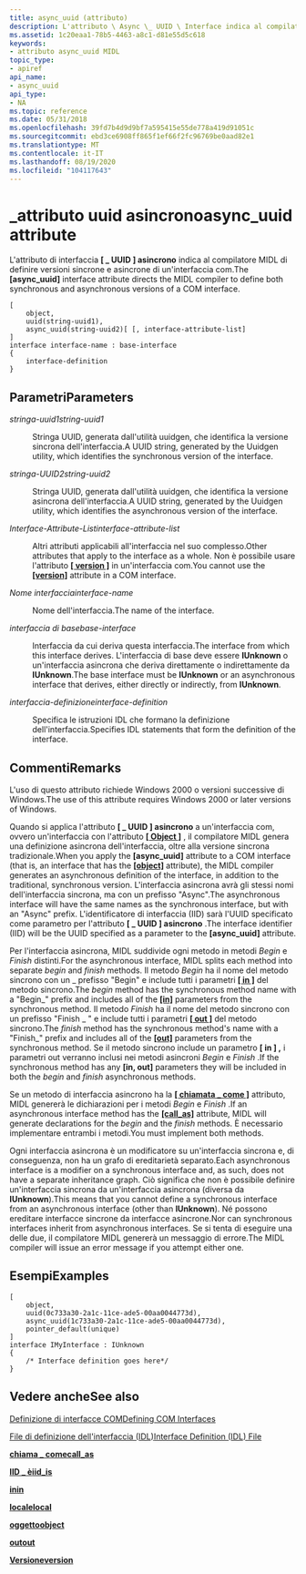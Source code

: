 ```yaml
---
title: async_uuid (attributo)
description: L'attributo \ Async \_ UUID \ Interface indica al compilatore MIDL di definire versioni sincrone e asincrone di un'interfaccia com.
ms.assetid: 1c20eaa1-78b5-4463-a8c1-d81e55d5c618
keywords:
- attributo async_uuid MIDL
topic_type:
- apiref
api_name:
- async_uuid
api_type:
- NA
ms.topic: reference
ms.date: 05/31/2018
ms.openlocfilehash: 39fd7b4d9d9bf7a595415e55de778a419d91051c
ms.sourcegitcommit: ebd3ce6908ff865f1ef66f2fc96769be0aad82e1
ms.translationtype: MT
ms.contentlocale: it-IT
ms.lasthandoff: 08/19/2020
ms.locfileid: "104117643"
---
```

# <a name="async_uuid-attribute"></a><span data-ttu-id="4d979-104">\_attributo uuid asincrono</span><span class="sxs-lookup"><span data-stu-id="4d979-104">async\_uuid attribute</span></span>

<span data-ttu-id="4d979-105">L'attributo di interfaccia **\[ \_ UUID \] asincrono** indica al compilatore MIDL di definire versioni sincrone e asincrone di un'interfaccia com.</span><span class="sxs-lookup"><span data-stu-id="4d979-105">The **\[async\_uuid\]** interface attribute directs the MIDL compiler to define both synchronous and asynchronous versions of a COM interface.</span></span>

``` syntax
[ 
    object, 
    uuid(string-uuid1), 
    async_uuid(string-uuid2)[ [, interface-attribute-list] 
]
interface interface-name : base-interface
{
    interface-definition
}
```

## <a name="parameters"></a><span data-ttu-id="4d979-106">Parametri</span><span class="sxs-lookup"><span data-stu-id="4d979-106">Parameters</span></span>

<dl> <dt>

<span data-ttu-id="4d979-107">*stringa-uuid1*</span><span class="sxs-lookup"><span data-stu-id="4d979-107">*string-uuid1*</span></span> 
</dt> <dd>

<span data-ttu-id="4d979-108">Stringa UUID, generata dall'utilità uuidgen, che identifica la versione sincrona dell'interfaccia.</span><span class="sxs-lookup"><span data-stu-id="4d979-108">A UUID string, generated by the Uuidgen utility, which identifies the synchronous version of the interface.</span></span>

</dd> <dt>

<span data-ttu-id="4d979-109">*stringa-UUID2*</span><span class="sxs-lookup"><span data-stu-id="4d979-109">*string-uuid2*</span></span> 
</dt> <dd>

<span data-ttu-id="4d979-110">Stringa UUID, generata dall'utilità uuidgen, che identifica la versione asincrona dell'interfaccia.</span><span class="sxs-lookup"><span data-stu-id="4d979-110">A UUID string, generated by the Uuidgen utility, which identifies the asynchronous version of the interface.</span></span>

</dd> <dt>

<span data-ttu-id="4d979-111">*Interface-Attribute-List*</span><span class="sxs-lookup"><span data-stu-id="4d979-111">*interface-attribute-list*</span></span> 
</dt> <dd>

<span data-ttu-id="4d979-112">Altri attributi applicabili all'interfaccia nel suo complesso.</span><span class="sxs-lookup"><span data-stu-id="4d979-112">Other attributes that apply to the interface as a whole.</span></span> <span data-ttu-id="4d979-113">Non è possibile usare l'attributo [**\[ version \]**](version.md) in un'interfaccia com.</span><span class="sxs-lookup"><span data-stu-id="4d979-113">You cannot use the [**\[version\]**](version.md) attribute in a COM interface.</span></span>

</dd> <dt>

<span data-ttu-id="4d979-114">*Nome interfaccia*</span><span class="sxs-lookup"><span data-stu-id="4d979-114">*interface-name*</span></span> 
</dt> <dd>

<span data-ttu-id="4d979-115">Nome dell'interfaccia.</span><span class="sxs-lookup"><span data-stu-id="4d979-115">The name of the interface.</span></span>

</dd> <dt>

<span data-ttu-id="4d979-116">*interfaccia di base*</span><span class="sxs-lookup"><span data-stu-id="4d979-116">*base-interface*</span></span> 
</dt> <dd>

<span data-ttu-id="4d979-117">Interfaccia da cui deriva questa interfaccia.</span><span class="sxs-lookup"><span data-stu-id="4d979-117">The interface from which this interface derives.</span></span> <span data-ttu-id="4d979-118">L'interfaccia di base deve essere **IUnknown** o un'interfaccia asincrona che deriva direttamente o indirettamente da **IUnknown**.</span><span class="sxs-lookup"><span data-stu-id="4d979-118">The base interface must be **IUnknown** or an asynchronous interface that derives, either directly or indirectly, from **IUnknown**.</span></span>

</dd> <dt>

<span data-ttu-id="4d979-119">*interfaccia-definizione*</span><span class="sxs-lookup"><span data-stu-id="4d979-119">*interface-definition*</span></span> 
</dt> <dd>

<span data-ttu-id="4d979-120">Specifica le istruzioni IDL che formano la definizione dell'interfaccia.</span><span class="sxs-lookup"><span data-stu-id="4d979-120">Specifies IDL statements that form the definition of the interface.</span></span>

</dd> </dl>

## <a name="remarks"></a><span data-ttu-id="4d979-121">Commenti</span><span class="sxs-lookup"><span data-stu-id="4d979-121">Remarks</span></span>

<span data-ttu-id="4d979-122">L'uso di questo attributo richiede Windows 2000 o versioni successive di Windows.</span><span class="sxs-lookup"><span data-stu-id="4d979-122">The use of this attribute requires Windows 2000 or later versions of Windows.</span></span>

<span data-ttu-id="4d979-123">Quando si applica l'attributo **\[ \_ UUID \] asincrono** a un'interfaccia com, ovvero un'interfaccia con l'attributo [**\[ Object \]**](object.md) , il compilatore MIDL genera una definizione asincrona dell'interfaccia, oltre alla versione sincrona tradizionale.</span><span class="sxs-lookup"><span data-stu-id="4d979-123">When you apply the **\[async\_uuid\]** attribute to a COM interface (that is, an interface that has the [**\[object\]**](object.md) attribute), the MIDL compiler generates an asynchronous definition of the interface, in addition to the traditional, synchronous version.</span></span> <span data-ttu-id="4d979-124">L'interfaccia asincrona avrà gli stessi nomi dell'interfaccia sincrona, ma con un prefisso "Async".</span><span class="sxs-lookup"><span data-stu-id="4d979-124">The asynchronous interface will have the same names as the synchronous interface, but with an "Async" prefix.</span></span> <span data-ttu-id="4d979-125">L'identificatore di interfaccia (IID) sarà l'UUID specificato come parametro per l'attributo **\[ \_ UUID \] asincrono** .</span><span class="sxs-lookup"><span data-stu-id="4d979-125">The interface identifier (IID) will be the UUID specified as a parameter to the **\[async\_uuid\]** attribute.</span></span>

<span data-ttu-id="4d979-126">Per l'interfaccia asincrona, MIDL suddivide ogni metodo in metodi *Begin* e *Finish* distinti.</span><span class="sxs-lookup"><span data-stu-id="4d979-126">For the asynchronous interface, MIDL splits each method into separate *begin* and *finish* methods.</span></span> <span data-ttu-id="4d979-127">Il metodo *Begin* ha il nome del metodo sincrono con un \_ prefisso "Begin" e include tutti i parametri [**\[ in \]**](in.md) del metodo sincrono.</span><span class="sxs-lookup"><span data-stu-id="4d979-127">The *begin* method has the synchronous method name with a "Begin\_" prefix and includes all of the [**\[in\]**](in.md) parameters from the synchronous method.</span></span> <span data-ttu-id="4d979-128">Il metodo *Finish* ha il nome del metodo sincrono con un prefisso "Finish \_ " e include tutti i parametri [**\[ out \]**](out-idl.md) del metodo sincrono.</span><span class="sxs-lookup"><span data-stu-id="4d979-128">The *finish* method has the synchronous method's name with a "Finish\_" prefix and includes all of the [**\[out\]**](out-idl.md) parameters from the synchronous method.</span></span> <span data-ttu-id="4d979-129">Se il metodo sincrono include un parametro **\[ in \] ,** i parametri out verranno inclusi nei metodi asincroni *Begin* e *Finish* .</span><span class="sxs-lookup"><span data-stu-id="4d979-129">If the synchronous method has any **\[in, out\]** parameters they will be included in both the *begin* and *finish* asynchronous methods.</span></span>

<span data-ttu-id="4d979-130">Se un metodo di interfaccia asincrono ha la [**\[ chiamata \_ come \]**](call-as.md) attributo, MIDL genererà le dichiarazioni per i metodi *Begin* e *Finish* .</span><span class="sxs-lookup"><span data-stu-id="4d979-130">If an asynchronous interface method has the [**\[call\_as\]**](call-as.md) attribute, MIDL will generate declarations for the *begin* and the *finish* methods.</span></span> <span data-ttu-id="4d979-131">È necessario implementare entrambi i metodi.</span><span class="sxs-lookup"><span data-stu-id="4d979-131">You must implement both methods.</span></span>

<span data-ttu-id="4d979-132">Ogni interfaccia asincrona è un modificatore su un'interfaccia sincrona e, di conseguenza, non ha un grafo di ereditarietà separato.</span><span class="sxs-lookup"><span data-stu-id="4d979-132">Each asynchronous interface is a modifier on a synchronous interface and, as such, does not have a separate inheritance graph.</span></span> <span data-ttu-id="4d979-133">Ciò significa che non è possibile definire un'interfaccia sincrona da un'interfaccia asincrona (diversa da **IUnknown**).</span><span class="sxs-lookup"><span data-stu-id="4d979-133">This means that you cannot define a synchronous interface from an asynchronous interface (other than **IUnknown**).</span></span> <span data-ttu-id="4d979-134">Né possono ereditare interfacce sincrone da interfacce asincrone.</span><span class="sxs-lookup"><span data-stu-id="4d979-134">Nor can synchronous interfaces inherit from asynchronous interfaces.</span></span> <span data-ttu-id="4d979-135">Se si tenta di eseguire una delle due, il compilatore MIDL genererà un messaggio di errore.</span><span class="sxs-lookup"><span data-stu-id="4d979-135">The MIDL compiler will issue an error message if you attempt either one.</span></span>

## <a name="examples"></a><span data-ttu-id="4d979-136">Esempi</span><span class="sxs-lookup"><span data-stu-id="4d979-136">Examples</span></span>

``` syntax
[
    object, 
    uuid(0c733a30-2a1c-11ce-ade5-00aa0044773d),
    async_uuid(1c733a30-2a1c-11ce-ade5-00aa0044773d),
    pointer_default(unique)
]
interface IMyInterface : IUnknown
{
    /* Interface definition goes here*/
}
```

## <a name="see-also"></a><span data-ttu-id="4d979-137">Vedere anche</span><span class="sxs-lookup"><span data-stu-id="4d979-137">See also</span></span>

<dl> <dt>

[<span data-ttu-id="4d979-138">Definizione di interfacce COM</span><span class="sxs-lookup"><span data-stu-id="4d979-138">Defining COM Interfaces</span></span>](/windows/desktop/com/defining-com-interfaces)
</dt> <dt>

[<span data-ttu-id="4d979-139">File di definizione dell'interfaccia (IDL)</span><span class="sxs-lookup"><span data-stu-id="4d979-139">Interface Definition (IDL) File</span></span>](interface-definition-idl-file.md)
</dt> <dt>

[<span data-ttu-id="4d979-140">**chiama \_ come**</span><span class="sxs-lookup"><span data-stu-id="4d979-140">**call\_as**</span></span>](call-as.md)
</dt> <dt>

[<span data-ttu-id="4d979-141">**IID \_ è**</span><span class="sxs-lookup"><span data-stu-id="4d979-141">**iid\_is**</span></span>](iid-is.md)
</dt> <dt>

[<span data-ttu-id="4d979-142">**in**</span><span class="sxs-lookup"><span data-stu-id="4d979-142">**in**</span></span>](in.md)
</dt> <dt>

[<span data-ttu-id="4d979-143">**locale**</span><span class="sxs-lookup"><span data-stu-id="4d979-143">**local**</span></span>](local.md)
</dt> <dt>

[<span data-ttu-id="4d979-144">**oggetto**</span><span class="sxs-lookup"><span data-stu-id="4d979-144">**object**</span></span>](object.md)
</dt> <dt>

[<span data-ttu-id="4d979-145">**out**</span><span class="sxs-lookup"><span data-stu-id="4d979-145">**out**</span></span>](out-idl.md)
</dt> <dt>

[<span data-ttu-id="4d979-146">**Versione**</span><span class="sxs-lookup"><span data-stu-id="4d979-146">**version**</span></span>](version.md)
</dt> </dl>

 

 